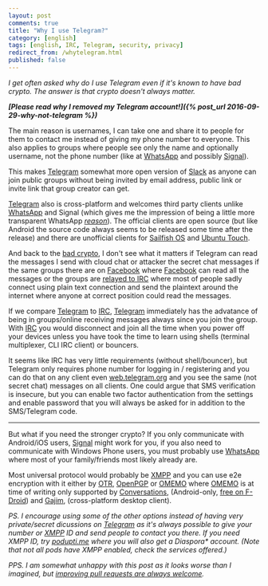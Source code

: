 ```yaml
---
layout: post
comments: true
title: "Why I use Telegram?"
category: [english]
tags: [english, IRC, Telegram, security, privacy]
redirect_from: /whytelegram.html
published: false
---
```



*I get often asked why do I use Telegram even if it's known to have bad
 crypto. The answer is that crypto doesn't always matter.*

***[Please read why I removed my Telegram account!]({% post_url 2016-09-29-why-not-telegram %})***

The main reason is usernames, I can take one and share it to people for
them to contact me instead of giving my phone number to everyone. This
also applies to groups where people see only the name and optionally
username, not the phone number (like at [WhatsApp] and possibly [Signal]).

This makes [Telegram] somewhat more open version of [Slack] as anyone can
join public groups without being invited by email address, public link
or invite link that group creator can get.

[Telegram] also is cross-platform and welcomes third party clients unlike
[WhatsApp] and Signal (which gives me the impression of being a little more
transparent WhatsApp *[reason](https://github.com/LibreSignal/LibreSignal/issues/37#issuecomment-217211165)*).
The official clients are open source (but like Android the source code
always seems to be released some time after the release) and there are
unofficial clients for [Sailfish OS] and [Ubuntu Touch].

And back to the [bad crypto], I don't see what it matters if Telegram can
read the messages I send with cloud chat or attacker the secret chat
messages if the same groups there are on [Facebook] where [Facebook] can
read all the messages or the groups are [relayed to IRC] where most of
people sadly connect using plain text connection and send the plaintext
around the internet where anyone at correct position could read the
messages.

If we compare [Telegram] to [IRC], [Telegram] immediately has the
advatance of being in groups/online receiving messages always since you
join the group. With [IRC] you would disconnect and join all the time when
you power off your devices unless you have took the time to learn using
shells (terminal multiplexer, CLI IRC client) or bouncers.

It seems like IRC has very little requirements (without shell/bouncer), but
Telegram only requires phone number for logging in / registering and you
can do that on any client even [web.telegram.org](https://web.telegram.org)
and you see the same (not secret chat) messages on all clients. One could
argue that SMS verification is insecure, but you can enable two factor
authentication from the settings and enable password that you will always
be asked for in addition to the SMS/Telegram code.

* * * * *

But what if you need the stronger crypto? If you only communicate with
Android/iOS users, [Signal] might work for you, if you also need to
communicate with Windows Phone users, you must probably use [WhatsApp]
where most of your family/friends most likely already are.

Most universal protocol would probably be [XMPP] and you can use e2e
encryption with it either by [OTR], [OpenPGP] or [OMEMO] where [OMEMO]
is at time of writing only supported by [Conversations], (Android-only,
[free on F-Droid](https://f-droid.org/repository/browse/?fdfilter=conversations&fdid=eu.siacs.conversations))
and [Gajim], (cross-platform desktop client).

*PS. I encourage using some of the other options instead of having very
 private/secret dicussions on [Telegram] as it's always possible to give
 your number or [XMPP] ID and send people to contact you there. If you need
 XMPP ID, try [podupti.me](https://podupti.me/) where you will also get a
 Diaspora\* account. (Note that not all pods have XMPP enabled, check the
 services offered.)*

*PPS. I am somewhat unhappy with this post as it looks worse than I
 imagined, but [improving pull requests are always welcome](https://github.com/Mikaela/mikaela.github.io/edit/master/_posts/2016-05-21-why-telegram.md).*

[WhatsApp]:https://www.whatsapp.com/
[Signal]:https://whispersystems.org/
[Slack]:https://slack.com/
[Telegram]:https://telegram.org/
[Sailfish OS]:https://github.com/Dax89/harbour-sailorgram
[Ubuntu Touch]:https://uappexplorer.com/app/com.ubuntu.telegram:
[Facebook]:https://facebook.com/
[IRC]:http://ircv3.net/
[XMPP]:https://xmpp.org/
[OTR]:https://otr.cypherpunks.ca/
[OpenPGP]:https://gnupg.org/
[OMEMO]:https://conversations.im/omemo/
[Conversations]:https://conversations.im/
[Gajim]:https://gajim.org/
[bad crypto]:http://security.stackexchange.com/a/49802
[relayed to IRC]:https://github.com/FruitieX/teleirc
